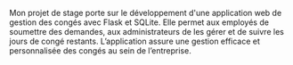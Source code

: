 Mon projet de stage porte sur le développement d'une application web de gestion des congés avec Flask et SQLite. Elle permet aux employés de soumettre des demandes, aux administrateurs de les gérer et de suivre les jours de congé restants. L’application assure une gestion efficace et personnalisée des congés au sein de l’entreprise.
